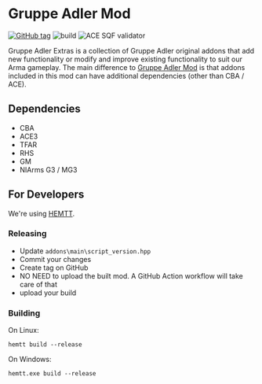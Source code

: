 # Gruppe Adler Mod

[![GitHub tag](https://img.shields.io/github/tag/gruppe-adler/grad_extras.svg)](https://github.com/gruppe-adler/grad_extras/releases)
![build](https://github.com/gruppe-adler/grad_extras/workflows/CI/badge.svg)
![ACE SQF validator](https://github.com/gruppe-adler/grad_extras/workflows/ACE%20SQF%20validator/badge.svg)

Gruppe Adler Extras is a collection of Gruppe Adler original addons that add new functionality or modify and improve existing functionality to suit our Arma gameplay. The main difference to [Gruppe Adler Mod](https://github.com/gruppe-adler/grad_mod) is that addons included in this mod can have additional dependencies (other than CBA / ACE).

## Dependencies
- CBA
- ACE3
- TFAR
- RHS
- GM
- NIArms G3 / MG3

## For Developers

We're using [HEMTT](https://github.com/synixebrett/HEMTT).

### Releasing
- Update `addons\main\script_version.hpp`
- Commit your changes
- Create tag on GitHub
- NO NEED to upload the built mod. A GitHub Action workflow will take care of that
- upload your build

### Building
On Linux:
```
hemtt build --release
```
On Windows:
```
hemtt.exe build --release
```

